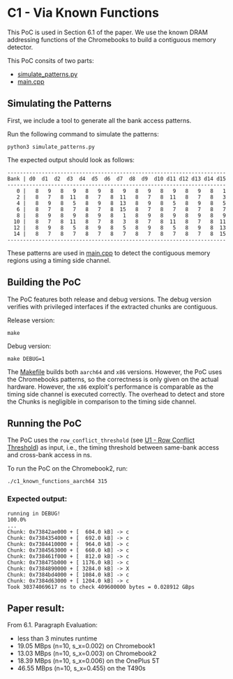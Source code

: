 # C1 - Via Known Functions

This PoC is used in Section 6.1 of the paper. We use the known DRAM addressing functions of the Chromebooks to build a contiguous memory detector.

This PoC consits of two parts:
- [simulate_patterns.py](simulate_patterns.py)
- [main.cpp](main.cpp)

## Simulating the Patterns
First, we include a tool to generate all the bank access patterns.

Run the following command to simulate the patterns:
```
python3 simulate_patterns.py 
```

The expected output should look as follows:

```
----------------------------------------------------------------------
Bank | d0  d1  d2  d3  d4  d5  d6  d7  d8  d9  d10 d11 d12 d13 d14 d15
----------------------------------------------------------------------
   0 |   8   9   8   9   8   9   8   9   8   9   8   9   8   9   8   1
   2 |   8   7   8  11   8   7   8  11   8   7   8  11   8   7   8   3
   4 |   8   9   8   5   8   9   8  13   8   9   8   5   8   9   8   5
   6 |   8   7   8   7   8   7   8  15   8   7   8   7   8   7   8   7
   8 |   8   9   8   9   8   9   8   1   8   9   8   9   8   9   8   9
  10 |   8   7   8  11   8   7   8   3   8   7   8  11   8   7   8  11
  12 |   8   9   8   5   8   9   8   5   8   9   8   5   8   9   8  13
  14 |   8   7   8   7   8   7   8   7   8   7   8   7   8   7   8  15
----------------------------------------------------------------------
```

These patterns are used in [main.cpp](main.cpp) to detect the contiguous memory regions using a timing side channel.

## Building the PoC

The PoC features both release and debug versions. The debug version verifies with privileged interfaces if the extracted chunks are contiguous.

Release version:

```
make 
```

Debug version:

```
make DEBUG=1
```

The [Makefile](Makefile) builds both `aarch64` and `x86` versions. However, the PoC uses the Chromebooks patterns, so the correctness is only given on the actual hardware. However, the `x86` exploit's performance is comparable as the timing side channel is executed correctly. The overhead to detect and store the Chunks is negligible in comparison to the timing side channel.

## Running the PoC

The PoC uses the `row_conflict_threshold` (see [U1 - Row Conflict Threshold](../../utility/1_row_conflict_threshold)) as input, i.e., the timing threshold between same-bank access and cross-bank access in ns.

To run the PoC on the Chromebook2, run:

```
./c1_known_functions_aarch64 315
```

### Expected output:

```
running in DEBUG!
100.0%
...
Chunk: 0x73842ae000 + [  604.0 kB] -> c
Chunk: 0x7384354000 + [  692.0 kB] -> c
Chunk: 0x7384410000 + [  964.0 kB] -> c
Chunk: 0x7384563000 + [  660.0 kB] -> c
Chunk: 0x738461f000 + [  812.0 kB] -> c
Chunk: 0x738475b000 + [ 1176.0 kB] -> c
Chunk: 0x7384890000 + [ 3284.0 kB] -> X
Chunk: 0x7384bd4000 + [ 1084.0 kB] -> c
Chunk: 0x7384d63000 + [ 1204.0 kB] -> c
Took 30374069617 ns to check 409600000 bytes = 0.028912 GBps
```

## Paper result:
From 6.1. Paragraph Evaluation:
- less than 3 minutes runtime
- 19.05 MBps (n=10, s_x=0.002) on Chromebook1
- 13.03 MBps (n=10, s_x=0.003) on Chromebook2
- 18.39 MBps (n=10, s_x=0.006) on the OnePlus 5T
- 46.55 MBps (n=10, s_x=0.455) on the T490s